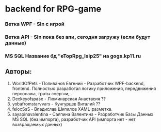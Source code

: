# backend for RPG-game
### Ветка WPF - Sln с игрой
### Ветка API - Sln пока без апи, сегодня загружу (если будут данные)
### MS SQL Название бд "eTopRpg_Isip25" на gogs.kp11.ru

## Авторы: 
1. WorldOfPets - Поливанов Евгений - Разработчик WPF-backend, frontend. Полностью разработал логику приложения, передвижения персонажа, траты энергии, .
2. Deckeyofspase - Люминарская Анастасия ??
3. yobafromstarvvars - Кунгурцев Виталий ??
4. felocSsS - Владислав Шипилов XAML-разметка.
5. sayapinavalentina - Саяпина Валентина - Разработчик Базы Данных MS SQL (без импорта), разработчик API (импорта нет - нет возвращаемых данных)
